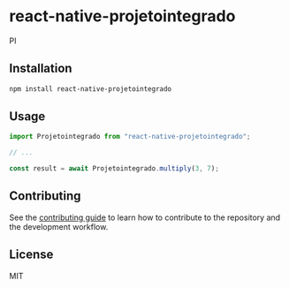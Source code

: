 # react-native-projetointegrado

PI

## Installation

```sh
npm install react-native-projetointegrado
```

## Usage

```js
import Projetointegrado from "react-native-projetointegrado";

// ...

const result = await Projetointegrado.multiply(3, 7);
```

## Contributing

See the [contributing guide](CONTRIBUTING.md) to learn how to contribute to the repository and the development workflow.

## License

MIT
